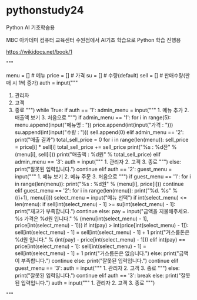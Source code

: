# pythonstudy24
Python AI 기초학습용

MBC 아카데미 컴퓨터 교육센터 수원점에서 AI기초 학습으로 Python 학습 진행용

https://wikidocs.net/book/1


"""


menu = []    # 메뉴
price = []    # 가격
su = []    # 수량(default)
sell = []    # 판매수량(판매 시 1씩 증가)
auth = input("""
1. 관리자
2. 고객
3. 종료
""")
while True:
    if auth == '1':
        admin_menu = input("""
        1. 메뉴 추가
        2. 매출액 보기
        3. 처음으로
        """)
        if admin_menu == '1':
            for i in range(5):
                menu.append(input("메뉴명 : "))
                price.append(int(input("가격 : ")))
                su.append(int(input("수량 : ")))
                sell.append(0)
        elif admin_menu == '2':
            print("매출 결과")
            total_sell_price = 0
            for i in range(len(menu)):
                sell_price = price[i] * sell[i]
                total_sell_price += sell_price
                print("%s : %d잔" % (menu[i], sell[i]))
            print("매출액 : %d원" % total_sell_price)
        elif admin_menu == '3':
            auth = input("""
            1. 관리자
            2. 고객
            3. 종료
            """)
        else:
            print("잘못된 입력입니다.")
            continue
    elif auth == '2':
        guest_menu = input("""
        1. 메뉴 보기
        2. 메뉴 주문
        3. 처음으로
        """)
        if guest_menu == '1':
            for i in range(len(menu)):
                print("%s : %d원" % (menu[i], price[i]))
                continue
        elif guest_menu == '2':
            for i in range(len(menu)):
                print("%d. %s" % ((i+1), menu[i]))
            select_menu = input("메뉴 선택")
            if int(select_menu) <= len(menu):
                if sell[int(select_menu) - 1] >= su[int(select_menu) - 1]:
                    print("재고가 부족합니다.")
                    continue
                else:
                    pay = input("금액을 지불해주세요. %s 가격은 %d원 입니다." % (menu[int(select_menu) - 1], price[int(select_menu) - 1]))
                    if int(pay) > int(price[int(select_menu) - 1]):
                        sell[int(select_menu) - 1] = sell[int(select_menu) - 1] + 1
                        print("거스름돈은 %d원 입니다." % (int(pay) - price[int(select_menu) - 1]))
                    elif int(pay) == price[int(select_menu) - 1]:
                        sell[int(select_menu) - 1] = sell[int(select_menu) - 1] + 1
                        print("거스름돈은 없습니다.")
                    else:
                        print("금액이 부족합니다.")
                        continue
            else:
                print("잘못된 입력입니다.")
                continue
        elif guest_menu == '3':
            auth = input("""
            1. 관리자
            2. 고객
            3. 종료
            """)
        else:
            print("잘못된 입력입니다.")
            continue
    elif auth == '3':
        break
    else:
        print("잘못된 입력입니다.")
        auth = input("""
        1. 관리자
        2. 고객
        3. 종료
        """)


"""
